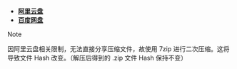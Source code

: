 - **[阿里云盘](https://www.alipan.com/s/6Cc13KeDYyT)**
- **[百度网盘](https://pan.baidu.com/s/1lOnJu2zMYypEihfWcJdkpA?pwd=3axb#list/path=%2F)**

>[!NOTE]
因阿里云盘相关限制，无法直接分享压缩文件，故使用 7zip 进行二次压缩。这将导致文件 Hash 改变。（解压后得到的 .zip 文件 Hash 保持不变）